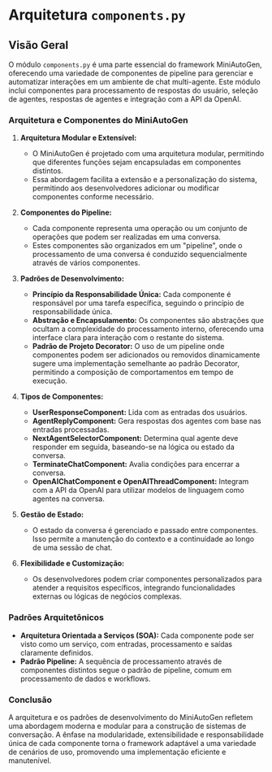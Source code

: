 # Arquitetura `components.py`

## Visão Geral
O módulo `components.py` é uma parte essencial do framework MiniAutoGen, oferecendo uma variedade de componentes de pipeline para gerenciar e automatizar interações em um ambiente de chat multi-agente. Este módulo inclui componentes para processamento de respostas do usuário, seleção de agentes, respostas de agentes e integração com a API da OpenAI.

### Arquitetura e Componentes do MiniAutoGen

1. **Arquitetura Modular e Extensível:**
   - O MiniAutoGen é projetado com uma arquitetura modular, permitindo que diferentes funções sejam encapsuladas em componentes distintos. 
   - Essa abordagem facilita a extensão e a personalização do sistema, permitindo aos desenvolvedores adicionar ou modificar componentes conforme necessário.

2. **Componentes do Pipeline:**
   - Cada componente representa uma operação ou um conjunto de operações que podem ser realizadas em uma conversa.
   - Estes componentes são organizados em um "pipeline", onde o processamento de uma conversa é conduzido sequencialmente através de vários componentes.

3. **Padrões de Desenvolvimento:**
   - **Princípio da Responsabilidade Única:** Cada componente é responsável por uma tarefa específica, seguindo o princípio de responsabilidade única.
   - **Abstração e Encapsulamento:** Os componentes são abstrações que ocultam a complexidade do processamento interno, oferecendo uma interface clara para interação com o restante do sistema.
   - **Padrão de Projeto Decorator:** O uso de um pipeline onde componentes podem ser adicionados ou removidos dinamicamente sugere uma implementação semelhante ao padrão Decorator, permitindo a composição de comportamentos em tempo de execução.

4. **Tipos de Componentes:**
   - **UserResponseComponent:** Lida com as entradas dos usuários.
   - **AgentReplyComponent:** Gera respostas dos agentes com base nas entradas processadas.
   - **NextAgentSelectorComponent:** Determina qual agente deve responder em seguida, baseando-se na lógica ou estado da conversa.
   - **TerminateChatComponent:** Avalia condições para encerrar a conversa.
   - **OpenAIChatComponent e OpenAIThreadComponent:** Integram com a API da OpenAI para utilizar modelos de linguagem como agentes na conversa.

5. **Gestão de Estado:**
   - O estado da conversa é gerenciado e passado entre componentes. Isso permite a manutenção do contexto e a continuidade ao longo de uma sessão de chat.

6. **Flexibilidade e Customização:**
   - Os desenvolvedores podem criar componentes personalizados para atender a requisitos específicos, integrando funcionalidades externas ou lógicas de negócios complexas.

### Padrões Arquitetônicos

- **Arquitetura Orientada a Serviços (SOA):** Cada componente pode ser visto como um serviço, com entradas, processamento e saídas claramente definidos.
- **Padrão Pipeline:** A sequência de processamento através de componentes distintos segue o padrão de pipeline, comum em processamento de dados e workflows.

### Conclusão

A arquitetura e os padrões de desenvolvimento do MiniAutoGen refletem uma abordagem moderna e modular para a construção de sistemas de conversação. A ênfase na modularidade, extensibilidade e responsabilidade única de cada componente torna o framework adaptável a uma variedade de cenários de uso, promovendo uma implementação eficiente e manutenível.